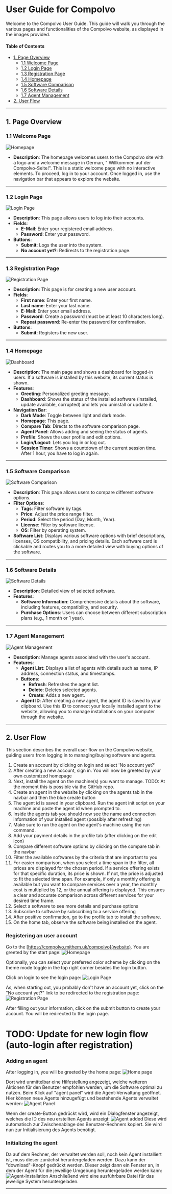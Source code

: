 # User Guide for Compolvo

Welcome to the Compolvo User Guide. This guide will walk you through the various pages and functionalities of the
Compolvo website, as displayed in the images provided.

#### Table of Contents

* [1. Page Overview](#1-page-overview)
    * [1.1 Welcome Page](#11-welcome-page)
    * [1.2 Login Page](#12-login-page)
    * [1.3 Registration Page](#13-registration-page)
    * [1.4 Homepage](#14-homepage)
    * [1.5 Software Comparison](#15-software-comparison)
    * [1.6 Software Details](#16-software-details)
    * [1.7 Agent Management](#17-agent-management)
* [2. User Flow](#2-user-flow)

---

## 1. Page Overview

### 1.1 Welcome Page

![Homepage](../images/homepage.png)

- **Description**: The homepage welcomes users to the Compolvo site with a logo and a welcome message in German, "
  Willkommen auf der Compolvo-Seite!".
  This is a static welcome page with no interactive elements. To proceed, log in to your account. Once logged in, use
  the navigation bar that appears to explore the website.

---

### 1.2 Login Page

![Login Page](../images/login_page.png)

- **Description**: This page allows users to log into their accounts.
- **Fields**:
    - **E-Mail**: Enter your registered email address.
    - **Password**: Enter your password.
- **Buttons**:
    - **Submit**: Logs the user into the system.
    - **No account yet?**: Redirects to the registration page.

---

### 1.3 Registration Page

![Registration Page](../images/registration.png)

- **Description**: This page is for creating a new user account.
- **Fields**:
    - **First name**: Enter your first name.
    - **Last name**: Enter your last name.
    - **E-Mail**: Enter your email address.
    - **Password**: Create a password (must be at least 10 characters long).
    - **Repeat password**: Re-enter the password for confirmation.
- **Buttons**:
    - **Submit**: Registers the new user.

---

### 1.4 Homepage

![Dashboard](../images/dashboard_ws.jpeg)

- **Description**: The main page and shows a dashboard for logged-in users. If a software is installed by this website,
  its current status is shown.
- **Features**:
    - **Greeting**: Personalized greeting message.
    - **Dashboard**: Shows the status of the installed software (installed, update available, corrupted) and lets you
      uninstall or update it.
- **Navigation Bar**:
    - **Dark Mode**: Toggle between light and dark mode.
    - **Homepage**: This page.
    - **Compare Tab**: Directs to the software comparison page.
    - **Agent Panel**: Allows adding and seeing the status of agents.
    - **Profile**: Shows the user profile and edit options.
    - **Login/Logout**: Lets you log in or log out.
    - **Session Timer**: Shows a countdown of the current session time. After 1 hour, you have to log in again.

---

### 1.5 Software Comparison

![Software Comparison](../images/comparison.png)

- **Description**: This page allows users to compare different software options.
- **Filter Options**:
    - **Tags**: Filter software by tags.
    - **Price**: Adjust the price range filter.
    - **Period**: Select the period (Day, Month, Year).
    - **License**: Filter by software license.
    - **OS**: Filter by operating system.
- **Software List**: Displays various software options with brief descriptions, licenses, OS compatibility, and pricing
  details. Each software card is clickable and routes you to a more detailed view with buying options of the software.

---

### 1.6 Software Details

![Software Details](../images/software_detail.png)

- **Description**: Detailed view of selected software.
- **Features**:
    - **Software Information**: Comprehensive details about the software, including features, compatibility, and
      security.
    - **Purchase Options**: Users can choose between different subscription plans (e.g., 1 month or 1 year).

---

### 1.7 Agent Management

![Agent Management](../images/add_agent.png)

- **Description**: Manage agents associated with the user's account.
- **Features**:
    - **Agent List**: Displays a list of agents with details such as name, IP address, connection status, and
      timestamps.
    - **Buttons**:
        - **Refresh**: Refreshes the agent list.
        - **Delete**: Deletes selected agents.
        - **Create**: Adds a new agent.
    - **Agent ID**: After creating a new agent, the agent ID is saved to your clipboard. Use this ID to connect your
      locally installed agent to the website, allowing you to manage installations on your computer through the website.

---

## 2. User Flow

This section describes the overall user flow on the Compolvo website, guiding users from logging in
to managing/buying software and agents.

1. Create an account by clicking on login and select 'No account yet?'
2. After creating a new account, sign in. You will now be greeted by your own customized homepage
3. Next, install the agent on the machine(s) you want to manage. TODO: At the moment this is
   possible via the GitHub repo.
4. Create an agent in the website by clicking on the agents tab in the navbar and then the blue create button
5. The agent id is saved in your clipboard. Run the agent init script on your machine and paste the
   agent id when prompted to.
6. Inside the agents tab you should now see the name and connection information of your installed
   agent (possibly after refreshing)
7. Make sure to run the agent on the agent's machine using the run command.
8. Add your payment details in the profile tab (after clicking on the edit icon)
9. Compare different software options by clicking on the compare tab in the navbar
10. Filter the available softwares by the criteria that are important to you
11. For easier comparison, when you select a time span in the filter, all prices are displayed for the chosen period. If
    a service offering exists for that specific duration, its price is shown. If not, the price is adjusted to fit the
    selected time span. For example, if only a monthly offering is available but you want to compare services over a
    year, the monthly cost is multiplied by 12, or the annual offering is displayed. This ensures a clear and accurate
    comparison across different services for your desired time frame.
12. Select a software to see more details and purchase options
13. Subscribe to software by subscribing to a service offering
14. After positive confirmation, go to the profile tab to install the software.
15. On the home tab, observe the software being installed on the agent.

### Registering an user account

Go to the [https://compolvo.mithem.uk/compolvo](website). You are greeted by the start page:
![Homepage](../images/homepage.png)

Optionally, you can select your preferred color scheme by clicking on the theme mode toggle in the
top right corner besides the login button.

Click on login to see the login page:
![Login Page](../images/login_page.png)

As, when starting out, you probably don't have an account yet, click on the "No account yet?" link
to be redirected to the registration page:
![Registration Page](../images/registration_submit_highlighted.png)

After filling out your information, click on the submit button to create your account. You will be
redirected to the login page.

# TODO: Update for new login flow (auto-login after registration)

### Adding an agent

After logging in, you will be greeted by the home page:
![Home page](../images/home_page_empty.png)

Dort wird unmittelbar eine Hilfestellung angezeigt, welche weiteren Aktionen für den Benutzer
empfohlen werden, um die Software optimal zu nutzen.
Beim Klick auf "agent panel" wird die Agent-Verwaltung geöffnet. Hier können neue Agents hinzugefügt
und bestehende Agents verwaltet werden:
![Agent Panel](../images/agent_management_create_highlighted.png)

Wenn der create-Button gedrückt wird, wird ein Dialogfenster angezeigt, welches die ID des neu
erstellten Agents anzeigt:
![Agent added](../images/agent_added.png)
Diese wird automatisch zur Zwischenablage des Benutzer-Rechners kopiert. Sie wird nun zur
Initialisierung des Agents benötigt.

### Initializing the agent

Da auf dem Rechner, der verwaltet werden soll, noch kein Agent installiert ist, muss dieser zunächst
heruntergeladen werden.
Dazu kann der "download"-Knopf gedrückt werden. Dieser zeigt dann ein Fenster an, in dem der Agent
für die jeweilige Umgebung heruntergeladen werden kann:
![Agent-Installation](../images/agent_installation.png)
Anschließend wird eine ausführbare Datei für das jeweilige System heruntergeladen.

---
